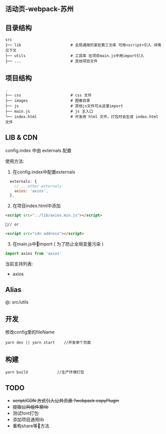 ## 活动页-webpack-苏州

## 目录结构

```
src
├── lib                      # 全局通用的某些第三方库 可用<script>引入 详情见下文
├── utils                    # 工具库 在项目main.js中用import引入
├── ...                      # 其他项目文件
```

## 项目结构

```
.
├── css                      # css 文件
├── images                   # 图像目录
├── js                       # 其他js文件可从这里import
├── main.js                  # js 主入口
└── index.html               # 开发用 html 文件，打包时会生成 index.html 文件
```

## LIB & CDN

config.index 中由 externals 配置

使用方法:

1. 在config.index中配置externals

```js
  externals: {
    // ...other externals
    axios: 'axios',
  },
```

2. 在项目index.html中添加

```html
<script src="../lib/axios.min.js"></script>

// or

<script src="cdn address"></script>
```

3. 在main.js中import ( 为了防止全局变量污染 )

```js
import axios from 'axios' 
```


当前支持列表:

- axios


## Alias 
      
@: src/utils


## 开发

修改config里的fileName

```shell 
yarn dev || yarn start    //开发单个页面
```

## 构建

```shell
yarn build             //生产环境打包
```

## TODO

- ~~script/CDN 方式引入公共资源 ?webpack copyPlugin~~
- ~~提取公共组件至lib~~
- 测试font打包
- 添加项目通用lib
- 重构share等方法
